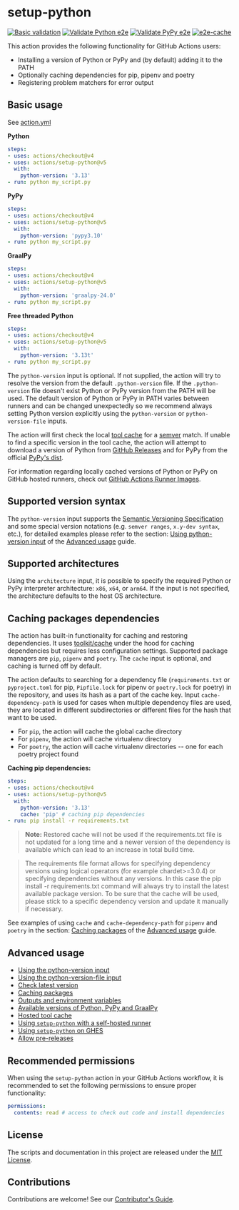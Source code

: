 # setup-python

[![Basic validation](https://github.com/actions/setup-python/actions/workflows/basic-validation.yml/badge.svg?branch=main)](https://github.com/actions/setup-python/actions/workflows/basic-validation.yml)
[![Validate Python e2e](https://github.com/actions/setup-python/actions/workflows/test-python.yml/badge.svg?branch=main)](https://github.com/actions/setup-python/actions/workflows/test-python.yml)
[![Validate PyPy e2e](https://github.com/actions/setup-python/actions/workflows/test-pypy.yml/badge.svg?branch=main)](https://github.com/actions/setup-python/actions/workflows/test-pypy.yml)
[![e2e-cache](https://github.com/actions/setup-python/actions/workflows/e2e-cache.yml/badge.svg?branch=main)](https://github.com/actions/setup-python/actions/workflows/e2e-cache.yml)

This action provides the following functionality for GitHub Actions users:

- Installing a version of Python or PyPy and (by default) adding it to the PATH
- Optionally caching dependencies for pip, pipenv and poetry
- Registering problem matchers for error output

## Basic usage

See [action.yml](action.yml)

**Python**
```yaml
steps:
- uses: actions/checkout@v4
- uses: actions/setup-python@v5
  with:
    python-version: '3.13' 
- run: python my_script.py
```

**PyPy**
```yaml
steps:
- uses: actions/checkout@v4
- uses: actions/setup-python@v5 
  with:
    python-version: 'pypy3.10' 
- run: python my_script.py
```

**GraalPy**
```yaml
steps:
- uses: actions/checkout@v4
- uses: actions/setup-python@v5 
  with:
    python-version: 'graalpy-24.0' 
- run: python my_script.py
```

**Free threaded Python**
```yaml
steps:
- uses: actions/checkout@v4
- uses: actions/setup-python@v5
  with:
    python-version: '3.13t'
- run: python my_script.py
```

The `python-version` input is optional. If not supplied, the action will try to resolve the version from the default `.python-version` file. If the `.python-version` file doesn't exist Python or PyPy version from the PATH will be used. The default version of Python or PyPy in PATH varies between runners and can be changed unexpectedly so we recommend always setting Python version explicitly using the `python-version` or `python-version-file` inputs.

The action will first check the local [tool cache](docs/advanced-usage.md#hosted-tool-cache) for a [semver](https://github.com/npm/node-semver#versions) match. If unable to find a specific version in the tool cache, the action will attempt to download a version of Python from [GitHub Releases](https://github.com/adilhusain-s/actions-runner-python-versions/releases) and for PyPy from the official [PyPy's dist](https://downloads.python.org/pypy/).

For information regarding locally cached versions of Python or PyPy on GitHub hosted runners, check out [GitHub Actions Runner Images](https://github.com/actions/runner-images).

## Supported version syntax

The `python-version` input supports the [Semantic Versioning Specification](https://semver.org/) and some special version notations (e.g. `semver ranges`, `x.y-dev syntax`, etc.), for detailed examples please refer to the section: [Using python-version input](docs/advanced-usage.md#using-the-python-version-input) of the [Advanced usage](docs/advanced-usage.md) guide.

## Supported architectures

Using the `architecture` input, it is possible to specify the required Python or PyPy interpreter architecture: `x86`, `x64`, or `arm64`. If the input is not specified, the architecture defaults to the host OS architecture.

## Caching packages dependencies

The action has built-in functionality for caching and restoring dependencies. It uses [toolkit/cache](https://github.com/actions/toolkit/tree/main/packages/cache) under the hood for caching dependencies but requires less configuration settings. Supported package managers are `pip`, `pipenv` and `poetry`. The `cache` input is optional, and caching is turned off by default.

The action defaults to searching for a dependency file (`requirements.txt` or `pyproject.toml` for pip, `Pipfile.lock` for pipenv or `poetry.lock` for poetry) in the repository, and uses its hash as a part of the cache key. Input `cache-dependency-path` is used for cases when multiple dependency files are used, they are located in different subdirectories or different files for the hash that want to be used.

 - For `pip`, the action will cache the global cache directory
 - For `pipenv`, the action will cache virtualenv directory
 - For `poetry`, the action will cache virtualenv directories -- one for each poetry project found

**Caching pip dependencies:**

```yaml
steps:
- uses: actions/checkout@v4
- uses: actions/setup-python@v5
  with:
    python-version: '3.13'
    cache: 'pip' # caching pip dependencies
- run: pip install -r requirements.txt
```
>**Note:** Restored cache will not be used if the requirements.txt file is not updated for a long time and a newer version of the dependency is available which can lead to an increase in total build time.

>The requirements file format allows for specifying dependency versions using logical operators (for example chardet>=3.0.4) or specifying dependencies without any versions. In this case the pip install -r requirements.txt command will always try to install the latest available package version. To be sure that the cache will be used, please stick to a specific dependency version and update it manually if necessary.

See examples of using `cache` and `cache-dependency-path` for `pipenv` and `poetry` in the section: [Caching packages](docs/advanced-usage.md#caching-packages) of the [Advanced usage](docs/advanced-usage.md) guide.

## Advanced usage

- [Using the python-version input](docs/advanced-usage.md#using-the-python-version-input)
- [Using the python-version-file input](docs/advanced-usage.md#using-the-python-version-file-input)
- [Check latest version](docs/advanced-usage.md#check-latest-version)
- [Caching packages](docs/advanced-usage.md#caching-packages)
- [Outputs and environment variables](docs/advanced-usage.md#outputs-and-environment-variables)
- [Available versions of Python, PyPy and GraalPy](docs/advanced-usage.md#available-versions-of-python-pypy-and-graalpy)
- [Hosted tool cache](docs/advanced-usage.md#hosted-tool-cache) 
- [Using `setup-python` with a self-hosted runner](docs/advanced-usage.md#using-setup-python-with-a-self-hosted-runner)
- [Using `setup-python` on GHES](docs/advanced-usage.md#using-setup-python-on-ghes)
- [Allow pre-releases](docs/advanced-usage.md#allow-pre-releases)

## Recommended permissions

When using the `setup-python` action in your GitHub Actions workflow, it is recommended to set the following permissions to ensure proper functionality:

```yaml
permissions:
  contents: read # access to check out code and install dependencies
```

## License

The scripts and documentation in this project are released under the [MIT License](LICENSE).

## Contributions

Contributions are welcome! See our [Contributor's Guide](docs/contributors.md).
